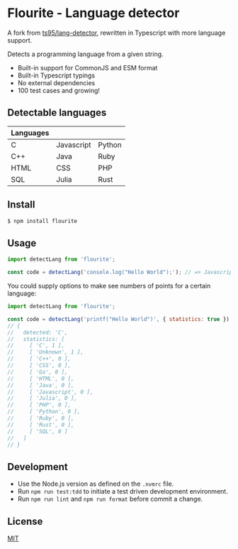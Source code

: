 # Flourite - Language detector

A fork from [ts95/lang-detector](https://github.com/ts95/lang-detector), rewritten in Typescript with more language support.

Detects a programming language from a given string.

- Built-in support for CommonJS and ESM format
- Built-in Typescript typings
- No external dependencies
- 100 test cases and growing!

## Detectable languages

| Languages |            |        |
| --------- | ---------- | ------ |
| C         | Javascript | Python |
| C++       | Java       | Ruby   |
| HTML      | CSS        | PHP    |
| SQL       | Julia      | Rust   |

## Install

```bash
$ npm install flourite
```

## Usage

```js
import detectLang from 'flourite';

const code = detectLang('console.log("Hello World");'); // => Javascript
```

You could supply options to make see numbers of points for a certain language:

```js
import detectLang from 'flourite';

const code = detectLang('printf("Hello World")', { statistics: true });
// {
//   detected: 'C',
//   statistics: [
//     [ 'C', 1 ],
//     [ 'Unknown', 1 ],
//     [ 'C++', 0 ],
//     [ 'CSS', 0 ],
//     [ 'Go', 0 ],
//     [ 'HTML', 0 ],
//     [ 'Java', 0 ],
//     [ 'Javascript', 0 ],
//     [ 'Julia', 0 ],
//     [ 'PHP', 0 ],
//     [ 'Python', 0 ],
//     [ 'Ruby', 0 ],
//     [ 'Rust', 0 ],
//     [ 'SQL', 0 ]
//   ]
// }
```

## Development

- Use the Node.js version as defined on the `.nvmrc` file.
- Run `npm run test:tdd` to initiate a test driven development environment.
- Run `npm run lint` and `npm run format` before commit a change.

## License

[MIT](./LICENSE)
